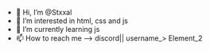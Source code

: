 - 👋 Hi, I’m @Stxxal
- 👀 I’m interested in html, css and js
- 🌱 I’m currently learning js
- 📫 How to reach me --> discord|| username_> Element_2

<!---
	Stxxal/Stxxal is a ✨ special ✨ repository because its `README.md` (this file) appears on your GitHub profile.
You can click the Preview link to take a look at your changes.
--->

